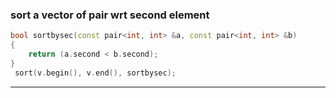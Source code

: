 ### sort a vector of pair wrt second element
```cpp
bool sortbysec(const pair<int, int> &a, const pair<int, int> &b)
{
    return (a.second < b.second);
}
 sort(v.begin(), v.end(), sortbysec);
```
------